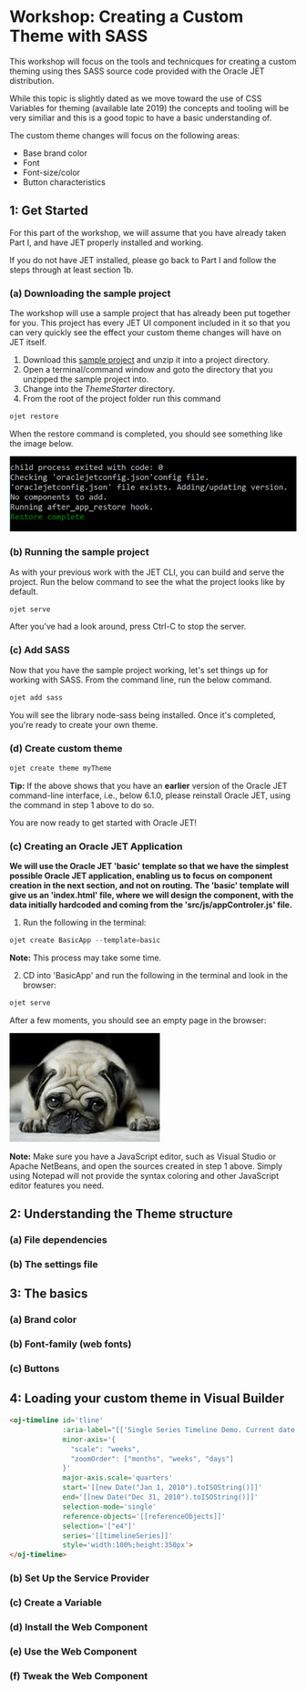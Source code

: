 # Workshop: Creating a Custom Theme with SASS
This workshop will focus on the tools and technicques for creating a custom theming using thes SASS source code provided with the Oracle JET distribution.

While this topic is slightly dated as we move toward the use of CSS Variables for theming (available late 2019) the concepts and tooling will be very similiar and this is a good topic to have a basic understanding of.

The custom theme changes will focus on the following areas:

* Base brand color
* Font
* Font-size/color
* Button characteristics

## 1: Get Started

For this part of the workshop, we will assume that you have already taken Part I, and have JET properly installed and working.

If you do not have JET installed, please go back to Part I and follow the steps through at least section 1b.

### (a) Downloading the sample project

The workshop will use a sample project that has already been put together for you. This project has every JET UI component included in it so that you can very quickly see the effect your custom theme changes will have on JET itself.

1. Download this [sample project](https://github.com/peppertech/OracleJETWorkshop2019/wiki/project/ThemeStarter.zip) and unzip it into a project directory.
2. Open a terminal/command window and goto the directory that you unzipped the sample project into.
3. Change into the *ThemeStarter* directory.
4. From the root of the project folder run this command

```js
ojet restore
```

When the restore command is completed, you should see something like the image below.

![completed restore](images/p2-img001.png)

### (b) Running the sample project

As with your previous work with the JET CLI, you can build and serve the project. Run the below command to see the what the project looks like by default.

```js
ojet serve
```
After you've had a look around, press Ctrl-C to stop the server.

### (c) Add SASS

Now that you have the sample project working, let's set things up for working with SASS.  From the command line, run the below command.

```js
ojet add sass
```

You will see the library node-sass being installed. Once it's completed, you're ready to create your own theme.

### (d) Create custom theme



```js
ojet create theme myTheme
```

**Tip:** If the above shows that you have an **earlier** version of the Oracle JET command-line interface, i.e., below 6.1.0, please reinstall Oracle JET, using the command in step 1 above to do so.

You are now ready to get started with Oracle JET!

### (c) Creating an Oracle JET Application

**We will use the Oracle JET 'basic' template so that we have the simplest possible Oracle JET application, enabling us to focus on component creation in the next section, and not on routing. The 'basic' template will give us an 'index.html' file, where we will design the component, with the data initially hardcoded and coming from the 'src/js/appControler.js' file.**

1. Run the following in the terminal:

```js
ojet create BasicApp --template=basic
```
**Note:** This process may take some time.

2. CD into 'BasicApp' and run the following in the terminal and look in the browser:

```js 
ojet serve
```

After a few moments, you should see an empty page in the browser:

![Testing image only](images/pic-001.jpg)

**Note:** Make sure you have a JavaScript editor, such as Visual Studio or Apache NetBeans, and open the sources created in step 1 above. Simply using Notepad will not provide the syntax coloring and other JavaScript editor features you need. 

## 2: Understanding the Theme structure

### (a) File dependencies

### (b) The settings file

## 3: The basics

### (a) Brand color

### (b) Font-family (web fonts)

### (c) Buttons

## 4: Loading your custom theme in Visual Builder


```html 
<oj-timeline id='tline' 
             :aria-label="[['Single Series Timeline Demo. Current date is ' + currentDateString()]]"
             minor-axis='{
               "scale": "weeks",
               "zoomOrder": ["months", "weeks", "days"]
             }'
             major-axis.scale='quarters'
             start='[[new Date("Jan 1, 2010").toISOString()]]'
             end='[[new Date("Dec 31, 2010").toISOString()]]'
             selection-mode='single'
             reference-objects='[[referenceObjects]]'
             selection='["e4"]'
             series='[[timelineSeries]]'
             style='width:100%;height:350px'>
</oj-timeline>
```

### (b) Set Up the Service Provider

### (c) Create a Variable

### (d) Install the Web Component

### (e) Use the Web Component

### (f) Tweak the Web Component


